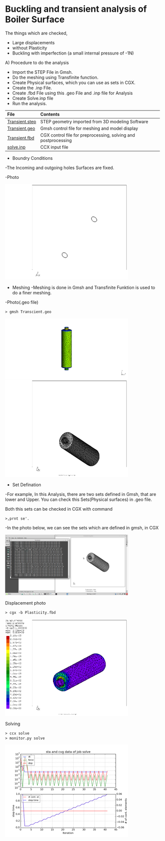# Buckling and transient analysis of Boiler Surface

The things which are checked,

* Large displacements
* without Plasticity
* Buckling with imperfection (a small internal pressure of -1N)

A) Procedure to do the analysis

* Import the STEP File in Gmsh.
* Do the meshing using Transfinite function.
* Create Physical surfaces, which you can use as sets in CGX.
* Create the .inp File.
* Create .fbd File using this .geo File and .inp file for Analysis
* Create Solve.inp file
* Run the analysis.

| File     | Contents       |
| :------- | :------------- |
| [Transient.step](Transient.step)	|  STEP geometry imported from 3D modeling Software |
| [Transient.geo](Transient.geo)	|  Gmsh  control file for meshing and model display |
| [Transient.fbd](Transient.fbd)	|  CGX   control file for preprocessing, solving and postprocessing |
| [solve.inp](solve.inp)	  |    CCX input file |

* Boundry Conditions

-The Incoming and outgoing holes Surfaces are fixed.

-Photo

<img src="Refs/sets.png" width="400" title="Boundary Condition">

* Meshing
-Meshing is done in Gmsh and Transfinite Funktion is used to do a finer meshing.

-Photo(.geo file)
```
> gmsh Transcient.geo
```

<img src="Refs/gmshVT.png" width="400" title="Geo file">

<img src="Refs/hcpy_2.png" width="400" title="Geo file">

* Set Defination

-For example, In this Analysis, there are two sets defined in Gmsh, that are lower and Upper. You can check this Sets(Physical surfaces) in .geo file.

Both this sets can be checked in CGX with command 
```
>,prnt se'.
```
-In the photo below, we can see the sets which are defined in gmsh, in CGX

<img src="Refs/Sets-Transient.png" width="400" title="Set definition ">

Displacement photo
```
> cgx -b Plasticity.fbd
```

<img src="Refs/se.png" width="400" title="Displacement">

Solving
```
> ccx solve
> monitor.py solve
```
<img src="Refs/solve.png" width="400" title="Solve">


